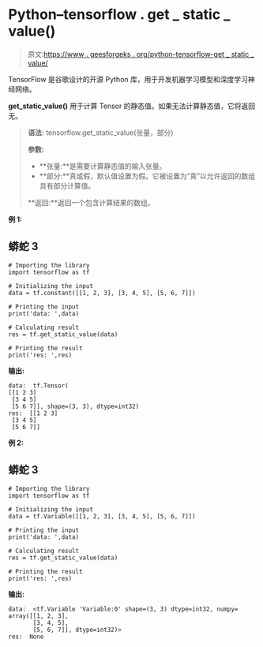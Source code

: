 # Python–tensorflow . get _ static _ value()

> 原文:[https://www . geesforgeks . org/python-tensorflow-get _ static _ value/](https://www.geeksforgeeks.org/python-tensorflow-get_static_value/)

TensorFlow 是谷歌设计的开源 Python 库，用于开发机器学习模型和深度学习神经网络。

**get_static_value()** 用于计算 Tensor 的静态值。如果无法计算静态值，它将返回无。

> **语法:** tensorflow.get_static_value(张量，部分)
> 
> **参数:**
> 
> *   **张量:**是需要计算静态值的输入张量。
> *   **部分:**真或假，默认值设置为假。它被设置为“真”以允许返回的数组具有部分计算值。
> 
> **返回:**返回一个包含计算结果的数组。

**例 1:**

## 蟒蛇 3

```
# Importing the library
import tensorflow as tf

# Initializing the input
data = tf.constant([[1, 2, 3], [3, 4, 5], [5, 6, 7]])

# Printing the input
print('data: ',data)

# Calculating result
res = tf.get_static_value(data)

# Printing the result
print('res: ',res)
```

**输出:**

```
data:  tf.Tensor(
[[1 2 3]
 [3 4 5]
 [5 6 7]], shape=(3, 3), dtype=int32)
res:  [[1 2 3]
 [3 4 5]
 [5 6 7]]
```

**例 2:**

## 蟒蛇 3

```
# Importing the library
import tensorflow as tf

# Initializing the input
data = tf.Variable([[1, 2, 3], [3, 4, 5], [5, 6, 7]])

# Printing the input
print('data: ',data)

# Calculating result
res = tf.get_static_value(data)

# Printing the result
print('res: ',res)
```

**输出:**

```
data:  <tf.Variable 'Variable:0' shape=(3, 3) dtype=int32, numpy=
array([[1, 2, 3],
       [3, 4, 5],
       [5, 6, 7]], dtype=int32)>
res:  None
```